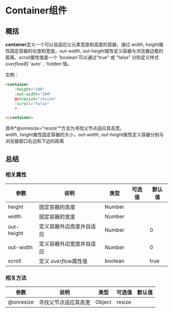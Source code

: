 # Container组件

## 概括 
**container**定义一个可以自适应父元素宽度和高度的容器，通过 *width*, *height*属性固定容器的长度和宽度。*out-width*, *out-height*属性定义容器与浏览器边框的距离。*scroll*属性值是一个 'boolean'可以通过"true" 或 "false" 分别定义样式*overflow*的 'auto' , 'hidden'值。

实例：
```html
<container
    :height="100"
    :out-width="200"
    @onresize="resize"
    :scroll="false"
    >

</container>
```
其中*@onresize="resize"*方法为寻找父节点适应其高宽。  
*width*, *height*属性固定容器的大小，*out-width*, *out-height*属性定义容器分别与浏览器窗口右边和下边的距离
## 总结

### 相关属性
| 参数       | 说明                     | 类型    | 可选值 | 默认值 |
| ---------- | ------------------------ | ------- | ------ | ------ |
| height     | 固定容器的高度           | Number  |        |        |
| width      | 固定容器的宽度           | Number  |        |        |
| out-height | 定义容器外边高度并自适应 | Number  |        | 0      |
| out-width  | 定义容器外边宽度并自适应 | Number  |        | 0      |
| scroll     | 定义 *overflow*属性值    | boolean |        | true   |
### 相关方法
| 参数      | 说明                 | 类型   | 可选值 | 默认值 |
| --------- | -------------------- | ------ | ------ | ------ |
| @onresize | 寻找父节点适应其高宽 | Object | resize |        |
